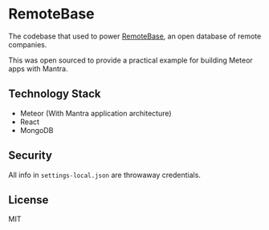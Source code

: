 # RemoteBase

The codebase that used to power [RemoteBase](https://remotebase.io),
an open database of remote companies.

This was open sourced to provide a practical example for building Meteor apps
with Mantra.


## Technology Stack

* Meteor (With Mantra application architecture)
* React
* MongoDB


## Security

All info in `settings-local.json` are throwaway credentials.


## License

MIT
